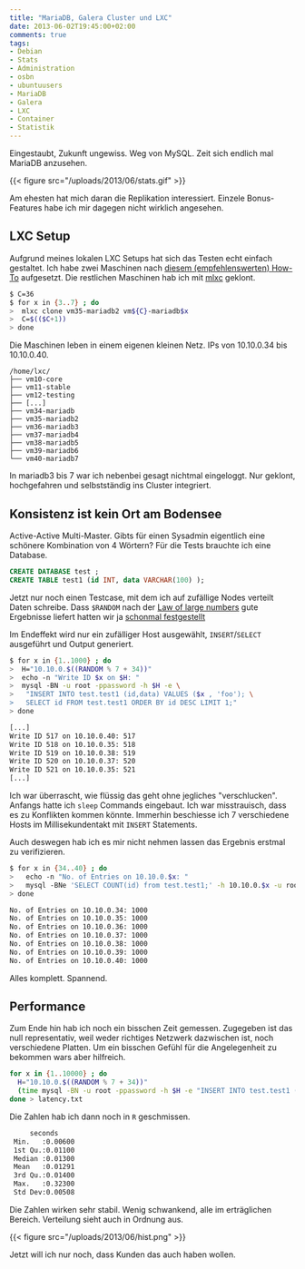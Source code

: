 ```yaml
---
title: "MariaDB, Galera Cluster und LXC"
date: 2013-06-02T19:45:00+02:00
comments: true
tags:
- Debian
- Stats
- Administration
- osbn
- ubuntuusers
- MariaDB
- Galera
- LXC
- Container
- Statistik
---
```


Eingestaubt, Zukunft ungewiss. Weg von MySQL. Zeit sich endlich mal
MariaDB anzusehen.

{{< figure src="/uploads/2013/06/stats.gif" >}}

Am ehesten hat mich daran die Replikation interessiert. Einzele Bonus-Features
habe ich mir dagegen nicht wirklich angesehen.

## LXC Setup

Aufgrund meines lokalen LXC Setups hat sich das Testen echt einfach gestaltet.
Ich habe zwei Maschinen nach
[diesem (empfehlenswerten) How-To](http://edin.no-ip.com/blog/hswong3i/mariadb-galera-mastermaster-replication-ubuntu-12-04-howto)
aufgesetzt. Die restlichen Maschinen hab ich mit
[mlxc](https://gist.github.com/noqqe/2693967) geklont.

``` bash
$ C=36
$ for x in {3..7} ; do
>  mlxc clone vm35-mariadb2 vm${C}-mariadb$x
>  C=$(($C+1))
> done
```

Die Maschinen leben in einem eigenen kleinen Netz. IPs von 10.10.0.34 bis 10.10.0.40.

```
/home/lxc/
├── vm10-core
├── vm11-stable
├── vm12-testing
├── [...]
├── vm34-mariadb
├── vm35-mariadb2
├── vm36-mariadb3
├── vm37-mariadb4
├── vm38-mariadb5
├── vm39-mariadb6
└── vm40-mariadb7
```

In mariadb3 bis 7 war ich nebenbei gesagt nichtmal eingeloggt. Nur
geklont, hochgefahren und selbstständig ins Cluster integriert.

## Konsistenz ist kein Ort am Bodensee

Active-Active Multi-Master. Gibts für einen Sysadmin eigentlich
eine schönere Kombination von 4 Wörtern? Für die Tests brauchte ich eine
Database.

``` sql
CREATE DATABASE test ;
CREATE TABLE test1 (id INT, data VARCHAR(100) );
```

Jetzt nur noch einen Testcase, mit dem ich auf zufällige Nodes
verteilt Daten schreibe. Dass `$RANDOM` nach der
[Law of large numbers](http://en.wikipedia.org/wiki/Law_of_large_numbers)
gute Ergebnisse liefert hatten wir ja
[schonmal festgestellt](/blog/2012/12/28/wie-der-zufall-so-will/)

Im Endeffekt wird nur ein zufälliger Host ausgewählt, `INSERT`/`SELECT`
ausgeführt und Output generiert.

``` bash
$ for x in {1..1000} ; do
>  H="10.10.0.$((RANDOM % 7 + 34))"
>  echo -n "Write ID $x on $H: "
>  mysql -BN -u root -ppassword -h $H -e \
>   "INSERT INTO test.test1 (id,data) VALUES ($x , 'foo'); \
>   SELECT id FROM test.test1 ORDER BY id DESC LIMIT 1;"
> done

[...]
Write ID 517 on 10.10.0.40: 517
Write ID 518 on 10.10.0.35: 518
Write ID 519 on 10.10.0.38: 519
Write ID 520 on 10.10.0.37: 520
Write ID 521 on 10.10.0.35: 521
[...]
```

Ich war überrascht, wie flüssig das geht ohne jegliches "verschlucken". Anfangs
hatte ich `sleep` Commands eingebaut. Ich war misstrauisch, dass es
zu Konflikten kommen könnte. Immerhin beschiesse ich 7 verschiedene Hosts
im Millisekundentakt mit `INSERT` Statements.

Auch deswegen hab ich es mir nicht nehmen lassen das Ergebnis erstmal zu
verifizieren.

``` bash
$ for x in {34..40} ; do
>   echo -n "No. of Entries on 10.10.0.$x: "
>   mysql -BNe 'SELECT COUNT(id) from test.test1;' -h 10.10.0.$x -u root -ppassword
> done

No. of Entries on 10.10.0.34: 1000
No. of Entries on 10.10.0.35: 1000
No. of Entries on 10.10.0.36: 1000
No. of Entries on 10.10.0.37: 1000
No. of Entries on 10.10.0.38: 1000
No. of Entries on 10.10.0.39: 1000
No. of Entries on 10.10.0.40: 1000
```

Alles komplett. Spannend.

## Performance

Zum Ende hin hab ich noch ein bisschen Zeit gemessen. Zugegeben ist
das null representativ, weil weder richtiges Netzwerk dazwischen ist,
noch verschiedene Platten. Um ein bisschen Gefühl für die Angelegenheit zu
bekommen wars aber hilfreich.

``` bash
for x in {1..10000} ; do
  H="10.10.0.$((RANDOM % 7 + 34))"
  (time mysql -BN -u root -ppassword -h $H -e "INSERT INTO test.test1 (id,data) VALUES ($x , 'foo');" ) 2>&1 | grep real
done > latency.txt
```

Die Zahlen hab ich dann noch in `R` geschmissen.

``` bash
     seconds
 Min.   :0.00600
 1st Qu.:0.01100
 Median :0.01300
 Mean   :0.01291
 3rd Qu.:0.01400
 Max.   :0.32300
 Std Dev:0.00508
```

Die Zahlen wirken sehr stabil. Wenig schwankend, alle im erträglichen Bereich.
Verteilung sieht auch in Ordnung aus.

{{< figure src="/uploads/2013/06/hist.png" >}}

Jetzt will ich nur noch, dass Kunden das auch haben wollen.
